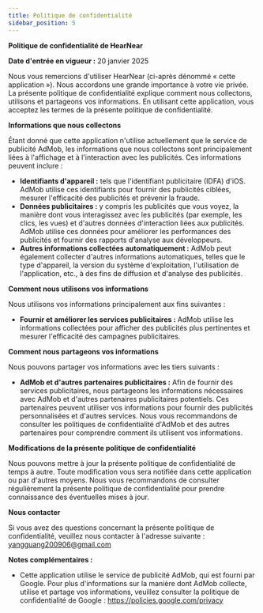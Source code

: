 ```yaml
---
title: Politique de confidentialité
sidebar_position: 5
---
```


**Politique de confidentialité de HearNear**

**Date d'entrée en vigueur :** 20 janvier 2025

Nous vous remercions d'utiliser HearNear (ci-après dénommé « cette application »). Nous accordons une grande importance à votre vie privée. La présente politique de confidentialité explique comment nous collectons, utilisons et partageons vos informations. En utilisant cette application, vous acceptez les termes de la présente politique de confidentialité.

**Informations que nous collectons**

Étant donné que cette application n'utilise actuellement que le service de publicité AdMob, les informations que nous collectons sont principalement liées à l'affichage et à l'interaction avec les publicités. Ces informations peuvent inclure :

- **Identifiants d'appareil :** tels que l'identifiant publicitaire (IDFA) d'iOS. AdMob utilise ces identifiants pour fournir des publicités ciblées, mesurer l'efficacité des publicités et prévenir la fraude.
- **Données publicitaires :** y compris les publicités que vous voyez, la manière dont vous interagissez avec les publicités (par exemple, les clics, les vues) et d'autres données d'interaction liées aux publicités. AdMob utilise ces données pour améliorer les performances des publicités et fournir des rapports d'analyse aux développeurs.
- **Autres informations collectées automatiquement :** AdMob peut également collecter d'autres informations automatiques, telles que le type d'appareil, la version du système d'exploitation, l'utilisation de l'application, etc., à des fins de diffusion et d'analyse des publicités.

**Comment nous utilisons vos informations**

Nous utilisons vos informations principalement aux fins suivantes :

- **Fournir et améliorer les services publicitaires :** AdMob utilise les informations collectées pour afficher des publicités plus pertinentes et mesurer l'efficacité des campagnes publicitaires.

**Comment nous partageons vos informations**

Nous pouvons partager vos informations avec les tiers suivants :

- **AdMob et d'autres partenaires publicitaires :** Afin de fournir des services publicitaires, nous partageons les informations nécessaires avec AdMob et d'autres partenaires publicitaires potentiels. Ces partenaires peuvent utiliser vos informations pour fournir des publicités personnalisées et d'autres services. Nous vous recommandons de consulter les politiques de confidentialité d'AdMob et des autres partenaires pour comprendre comment ils utilisent vos informations.

**Modifications de la présente politique de confidentialité**

Nous pouvons mettre à jour la présente politique de confidentialité de temps à autre. Toute modification vous sera notifiée dans cette application ou par d'autres moyens. Nous vous recommandons de consulter régulièrement la présente politique de confidentialité pour prendre connaissance des éventuelles mises à jour.

**Nous contacter**

Si vous avez des questions concernant la présente politique de confidentialité, veuillez nous contacter à l'adresse suivante : yangguang200906@gmail.com

**Notes complémentaires :**

- Cette application utilise le service de publicité AdMob, qui est fourni par Google. Pour plus d'informations sur la manière dont AdMob collecte, utilise et partage vos informations, veuillez consulter la politique de confidentialité de Google : https://policies.google.com/privacy
